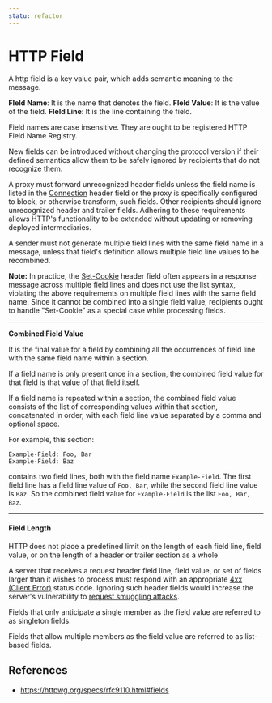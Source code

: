 ```yaml
---
statu: refactor
---
```


# HTTP Field

A http field is a key value pair, which adds semantic meaning to the message.

**FIeld Name**: It is the name that denotes the field.
**FIeld Value**: It is the value of the field.
**FIeld Line**: It is the line containing the field.

Field names are case insensitive. They are ought to be registered HTTP Field Name Registry.

New fields can be introduced without changing the protocol version if their defined semantics allow them to be safely ignored by recipients that do not recognize them.

A proxy must forward unrecognized header fields unless the field name is listed in the [Connection](/http/field/connection) header field or the proxy is specifically configured to block, or otherwise transform, such fields. Other recipients should ignore unrecognized header and trailer fields. Adhering to these requirements allows HTTP's functionality to be extended without updating or removing deployed intermediaries.

A sender must not generate multiple field lines with the same field name in a message, unless that field's definition allows multiple field line values to be recombined.

**Note:** In practice, the [Set-Cookie](/http/field/set-cookie) header field often appears in a response message across multiple field lines and does not use the list syntax, violating the above requirements on multiple field lines with the same field name. Since it cannot be combined into a single field value, recipients ought to handle "Set-Cookie" as a special case while processing fields.

---
**Combined Field Value**

It is the final value for a field by combining all the occurrences of field line with the same field name within a section.

If a field name is only present once in a section, the combined field value for that field is that value of that field itself.

If a field name is repeated within a section, the combined field value consists of the list of corresponding values within that section, concatenated in order, with each field line value separated by a comma and optional space.

For example, this section:

```http
Example-Field: Foo, Bar
Example-Field: Baz
```

contains two field lines, both with the field name `Example-Field`. The first field line has a field line value of `Foo, Bar`, while the second field line value is `Baz`. So the combined field value for `Example-Field` is the list `Foo, Bar, Baz`.

---

#### Field Length

HTTP does not place a predefined limit on the length of each field line, field value, or on the length of a header or trailer section as a whole

A server that receives a request header field line, field value, or set of fields larger than it wishes to process must respond with an appropriate [4xx (Client Error)](/http/status/4xx) status code. Ignoring such header fields would increase the server's vulnerability to [request smuggling attacks](/http/security/request-smuggling-attack).

Fields that only anticipate a single member as the field value are referred to as singleton fields.

Fields that allow multiple members as the field value are referred to as list-based fields.

## References

- https://httpwg.org/specs/rfc9110.html#fields
